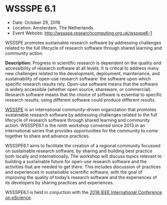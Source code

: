 
# WSSSPE 6.1

- Date: October 29, 2018
- Location: Amsterdam, The Netherlands
- Event Website: http://wssspe.researchcomputing.org.uk/wssspe6-1

WSSSPE promotes sustainable research software by addressing challenges related to the full lifecycle of research software through shared learning and community action.

**Description:**  Progress in scientific research is dependent on the quality and accessibility of research software at all levels. It is critical to address many new challenges related to the development, deployment, maintenance, and sustainability of open-use research software: the software upon which specific research results rely.  Open-use software means that the software is widely accessible (whether open source, shareware, or commercial). Research software means that the choice of software is essential to specific research results; using different software could produce different results.

[WSSSPE](http://wssspe.researchcomputing.org.uk) is an international community-driven organization that promotes sustainable research software by addressing challenges related to the full lifecycle of research software through shared learning and community action. WSSSPE6.1 is the ninth workshop convened since 2013 in an international series that provides opportunities for the community to come together to share and advance practices.

WSSSPE6.1 aims to facilitate the creation of a regional community focussed on sustainable research software, by sharing and building best practice both locally and internationally. The workshop will discuss topics relevant to building a sustainable future for open-use research software and the activities that are needed to get there.  This includes discussion of practices and experiences in sustainable scientific software, with the goal of improving the quality of today’s research software and the experiences of its developers by sharing practices and experiences.  

WSSSPE6.1 is held in conjuction with the [2018 IEEE International Conference on eScience](https://www.escience2018.com).

<!---
Publish: yes
Categories: development, collaboration
Topics: software engineering, projects and organizations
Tags: conference
Level: 2
Prerequisites: default
Aggregate: none
--->
